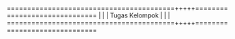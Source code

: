 

=========================================+++++==============================
|                                                                          |
|                                 Tugas Kelompok                           |
|                                                                          |
=========================================+++++==============================
